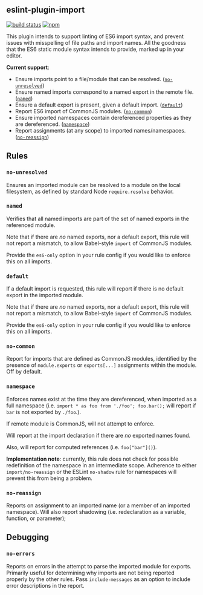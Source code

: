 eslint-plugin-import
---
[![build status](https://travis-ci.org/benmosher/eslint-plugin-import.svg)](https://travis-ci.org/benmosher/eslint-plugin-import)
[![npm](https://img.shields.io/npm/v/eslint-plugin-import.svg)](https://www.npmjs.com/package/eslint-plugin-import)

This plugin intends to support linting of ES6 import syntax, and prevent issues with misspelling of file paths and import names. All the goodness that the ES6 static module syntax intends to provide, marked up in your editor.

**Current support**:

* Ensure imports point to a file/module that can be resolved. ([`no-unresolved`](#no-unresolved))
* Ensure named imports correspond to a named export in the remote file. ([`named`](#named))
* Ensure a default export is present, given a default import. ([`default`](#default))
* Report ES6 import of CommonJS modules. ([`no-common`](#no-common))
* Ensure imported namespaces contain dereferenced properties as they are dereferenced. ([`namespace`](#namespace))
* Report assignments (at any scope) to imported names/namespaces. ([`no-reassign`](#no-reassign))

## Rules

### `no-unresolved`

Ensures an imported module can be resolved to a module on the local filesystem,
as defined by standard Node `require.resolve` behavior.

### `named`

Verifies that all named imports are part of the set of named exports in the referenced module.

Note that if there are _no_ named exports, nor a default export, this rule will
not report a mismatch, to allow Babel-style `import` of CommonJS modules.

Provide the `es6-only` option in your rule config if you would like to enforce this on all imports.

### `default`

If a default import is requested, this rule will report if there is no default
export in the imported module.

Note that if there are _no_ named exports, nor a default export, this rule will
not report a mismatch, to allow Babel-style `import` of CommonJS modules.

Provide the `es6-only` option in your rule config if you would like to enforce
this on all imports.

### `no-common`

Report for imports that are defined as CommonJS modules, identified by the presence of `module.exports` or `exports[...]` assignments within the module. Off by default.

### `namespace`

Enforces names exist at the time they are dereferenced, when imported as a full namespace (i.e. `import * as foo from './foo'; foo.bar();` will report if `bar` is not exported by `./foo`.).

If remote module is CommonJS, will not attempt to enforce.

Will report at the import declaration if there are _no_ exported names found.

Also, will report for computed references (i.e. `foo["bar"]()`).

**Implementation note**: currently, this rule does not check for possible redefinition of the namespace in an intermediate scope. Adherence to either `import/no-reassign` or the ESLint `no-shadow` rule for namespaces will prevent this from being a problem.

### `no-reassign`

Reports on assignment to an imported name (or a member of an imported namespace).
Will also report shadowing (i.e. redeclaration as a variable, function, or parameter);

## Debugging

### `no-errors`

Reports on errors in the attempt to parse the imported module for exports.
Primarily useful for determining why imports are not being reported properly by the other rules.
Pass `include-messages` as an option to include error descriptions in the report.
